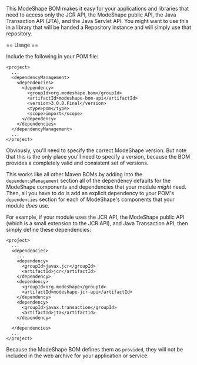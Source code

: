 This ModeShape BOM makes it easy for your applications and libraries that need to access only the JCR API, the ModeShape public API, the Java Transaction API (JTA), and the Java Servlet API. You might want to use this in a library that will be handed a Repository instance and will simply use that repository.

== Usage ==

Include the following in your POM file:

    <project>
      ...
      <dependencyManagement>    
        <dependencies>
          <dependency>
            <groupId>org.modeshape.bom</groupId>
            <artifactId>modeshape-bom-api</artifactId>
            <version>3.0.0.Final</version>
            <type>pom</type>
            <scope>import</scope>
          </dependency>
        </dependencies>
      </dependencyManagement>
      ...
    </project>

Obviously, you'll need to specify the correct ModeShape version. But note that this is the only place you'll need to specify a version, because the BOM provides a completely valid and consistent set of versions.

This works like all other Maven BOMs by adding into the `dependencyManagement` section all of the dependency defaults for the ModeShape components and dependencies that your module _might_ need. Then, all you have to do is add an explicit dependency to your POM's `dependencies` section for each of ModeShape's components that your module _does_ use.

For example, if your module uses the JCR API, the ModeShape public API (which is a small extension to the JCR API), and Java Transaction API, then simply define these dependencies:

    <project>
      ...
      <dependencies>
        ...
        <dependency>
          <groupId>javax.jcr</groupId>
          <artifactId>jcr</artifactId>
        </dependency>
        <dependency>
          <groupId>org.modeshape</groupId>
          <artifactId>modeshape-jcr-api</artifactId>
        </dependency>
        <dependency>
          <groupId>javax.transaction</groupId>
          <artifactId>jta</artifactId>
        </dependency>
        ...
      </dependencies>
      ...
    </project>

Because the ModeShape BOM defines them as `provided`, they will not be included in the web archive for your application or service.

